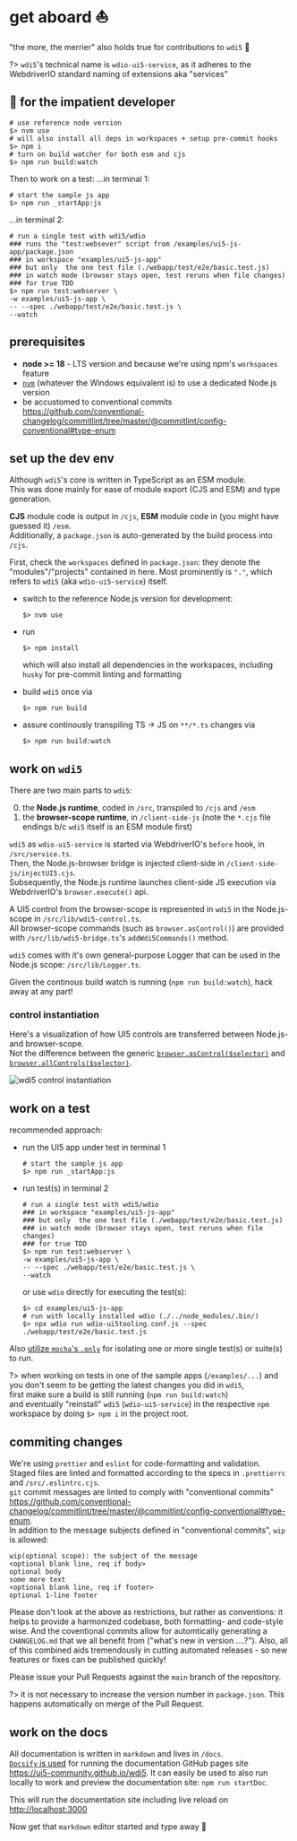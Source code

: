 # get aboard ⛵️

"the more, the merrier" also holds true for contributions to `wdi5` 🤗

<!-- prettier-ignore-start -->

<!-- markdownlint-disable MD037 -->
?> `wdi5`'s technical name is `wdio-ui5-service`, as it adheres to the WebdriverIO standard naming of extensions aka "services"
<!-- markdownlint-enable MD037 -->

<!-- prettier-ignore-end -->

## 🏃 for the impatient developer

```shell
# use reference node version
$> nvm use
# will also install all deps in workspaces + setup pre-commit hooks
$> npm i
# turn on build watcher for both esm and cjs
$> npm run build:watch
```

Then to work on a test:
...in terminal 1:

```shell
# start the sample js app
$> npm run _startApp:js
```

...in terminal 2:

```shell
# run a single test with wdi5/wdio
### runs the "test:websever" script from /examples/ui5-js-app/package.json
### in workspace "examples/ui5-js-app"
### but only  the one test file (./webapp/test/e2e/basic.test.js)
### in watch mode (browser stays open, test reruns when file changes)
### for true TDD
$> npm run test:webserver \
-w examples/ui5-js-app \
-- --spec ./webapp/test/e2e/basic.test.js \
--watch
```

## prerequisites

- **node >= 18** - LTS version and because we're using npm's `workspaces` feature
- [`nvm`](https://github.com/nvm-sh/nvm) (whatever the Windows equivalent is) to use a dedicated Node.js version
- be accustomed to conventional commits <https://github.com/conventional-changelog/commitlint/tree/master/@commitlint/config-conventional#type-enum>

## set up the dev env

Although `wdi5`'s core is written in TypeScript as an ESM module.  
This was done mainly for ease of module export (CJS and ESM) and type generation.

**CJS** module code is output in `/cjs`, **ESM** module code in (you might have guessed it) `/esm`.  
Additionally, a `package.json` is auto-generated by the build process into `/cjs`.

First, check the `workspaces` defined in `package.json`: they denote the "modules"/"projects" contained in here.
Most prominently is `"."`, which refers to `wdi5` (aka `wdio-ui5-service`) itself.

- switch to the reference Node.js version for development:

  ```shell
  $> nvm use
  ```

- run

  ```shell
  $> npm install
  ```

  which will also install all dependencies in the workspaces, including
  `husky` for pre-commit linting and formatting

- build `wdi5` once via

  ```shell
  $> npm run build
  ```

- assure continously transpiling TS -> JS on `**/*.ts` changes via

  ```shell
  $> npm run build:watch
  ```

## work on `wdi5`

There are two main parts to `wdi5`:

0. the **Node.js runtime**, coded in `/src`, transpiled to `/cjs` and `/esm`
1. the **browser-scope runtime**, in `/client-side-js` (note the `*.cjs` file endings b/c `wdi5` itself is an ESM module first)

`wdi5` as `wdio-ui5-service` is started via WebdriverIO's `before` hook, in `/src/service.ts`.  
Then, the Node.js-browser bridge is injected client-side in `/client-side-js/injectUI5.cjs`.  
Subsequently, the Node.js runtime launches client-side JS execution via WebdriverIO's `browser.execute()` api.

A UI5 control from the browser-scope is represented in `wdi5` in the Node.js-scope in `/src/lib/wdi5-control.ts`.  
All browser-scope commands (such as `browser.asControl()`) are provided with `/src/lib/wdi5-bridge.ts`'s `addWdi5Commands()` method.

`wdi5` comes with it's own general-purpose Logger that can be used in the Node.js scope: `/src/lib/Logger.ts`.

Given the continous build watch is running (`npm run build:watch`), hack away at any part!

### control instantiation

Here's a visualization of how UI5 controls are transferred between Node.js- and browser-scope.  
Not the difference between the generic [`browser.asControl($selector)`](/usage#ascontrol) and [`browser.allControls($selector)`](/usage#allcontrols).

![wdi5 control instantiation](./wdi5-control-instantiation.png)

## work on a test

recommended approach:

- run the UI5 app under test in terminal 1

  ```shell
  # start the sample js app
  $> npm run _startApp:js
  ```

- run test(s) in terminal 2

  ```shell
  # run a single test with wdi5/wdio
  ### in workspace "examples/ui5-js-app"
  ### but only  the one test file (./webapp/test/e2e/basic.test.js)
  ### in watch mode (browser stays open, test reruns when file changes)
  ### for true TDD
  $> npm run test:webserver \
  -w examples/ui5-js-app \
  -- --spec ./webapp/test/e2e/basic.test.js \
  --watch
  ```

  or use `wdio` directly for executing the test(s):

  ```shell
  $> cd examples/ui5-js-app
  # run with locally installed wdio (./../node_modules/.bin/)
  $> npx wdio run wdio-ui5tooling.conf.js --spec ./webapp/test/e2e/basic.test.js
  ```

Also [utilize `mocha`'s `.only`](https://mochajs.org/#exclusive-tests) for isolating one or more single test(s) or suite(s) to run.

?> when working on tests in one of the sample apps (`/examples/...`) and you don't seem to be getting the latest changes you did in `wdi5`,  
first make sure a build is still running (`npm run build:watch`)  
and eventually "reinstall" `wdi5` (`wdio-ui5-service`) in the respective `npm` workspace by doing `$> npm i` in the project root.

## commiting changes

We're using `prettier` and `eslint` for code-formatting and validation.  
Staged files are linted and formatted according to the specs in `.prettierrc` and `/src/.eslintrc.cjs`.  
`git` commit messages are linted to comply with "conventional commits" <https://github.com/conventional-changelog/commitlint/tree/master/@commitlint/config-conventional#type-enum>.  
In addition to the message subjects defined in "conventional commits", `wip` is allowed:

```shell
wip(optional scope): the subject of the message
<optional blank line, req if body>
optional body
some more text
<optional blank line, req if footer>
optional 1-line footer
```

Please don't look at the above as restrictions, but rather as conventions: it helps to provide a harmonized codebase, both formatting- and code-style wise. And the coventional commits allow for automtically generating a `CHANGELOG.md` that we all benefit from ("what's new in version ....?").
Also, all of this combined aids tremendously in cutting automated releases - so new features or fixes can be published quickly!

Please issue your Pull Requests against the `main` branch of the repository.

?> it is not necessary to increase the version number in `package.json`. This happens automatically on merge of the Pull Request.

## work on the docs

All documentation is written in `markdown` and lives in `/docs`.  
[`Docsify` is used](https://docsify.js.org/#/) for running the documentation GitHub pages site <https://ui5-community.github.io/wdi5>. It can easily be used to also run locally to work and preview the documentation site: `npm run startDoc`.

This will run the documentation site including live reload on <http://localhost:3000>

Now get that `markdown` editor started and type away 🤗
